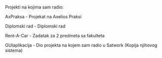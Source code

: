 Projekti na kojima sam radio:

AxPraksa - Projekat na Axelios Praksi

Diplomski rad - Diplomski rad

Rent-A-Car - Zadatak za 2 predmeta sa fakulteta

GUIaplikacija - Dio projekta na kojem sam radio u Satwork (Kopija njihovog sistema)
